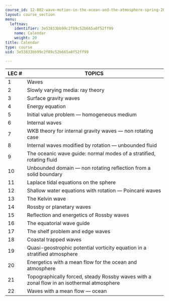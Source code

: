 ```yaml
---
course_id: 12-802-wave-motion-in-the-ocean-and-the-atmosphere-spring-2008
layout: course_section
menu:
  leftnav:
    identifier: 3e53833bb99c2f89c52b665a0f52ff99
    name: Calendar
    weight: 20
title: Calendar
type: course
uid: 3e53833bb99c2f89c52b665a0f52ff99

---
```


| LEC # | TOPICS |
| --- | --- |
| 1 | Waves |
| 2 | Slowly varying media: ray theory |
| 3 | Surface gravity waves |
| 4 | Energy equation |
| 5 | Initial value problem — homogeneous medium |
| 6 | Internal waves |
| 7 | WKB theory for internal gravity waves — non rotating case |
| 8 | Internal waves modified by rotation — unbounded fluid |
| 9 | The oceanic wave guide: normal modes of a stratified, rotating fluid |
| 10 | Unbounded domain — non rotating reflection from a solid boundary |
| 11 | Laplace tidal equations on the sphere |
| 12 | Shallow water equations with rotation — Poincaré waves |
| 13 | The Kelvin wave |
| 14 | Rossby or planetary waves |
| 15 | Reflection and energetics of Rossby waves |
| 16 | The equatorial wave guide |
| 17 | The shelf problem and edge waves |
| 18 | Coastal trapped waves |
| 19 | Quasi-geostrophic potential vorticity equation in a stratified atmosphere |
| 20 | Energetics with a mean flow for the ocean and atmosphere |
| 21 | Topographically forced, steady Rossby waves with a zonal flow in an isothermal atmosphere |
| 22 | Waves with a mean flow — ocean